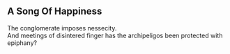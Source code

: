 A Song Of Happiness
-------------------
The conglomerate imposes nessecity.  
And meetings of disintered finger has the archipeligos been protected with epiphany?  
